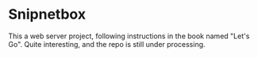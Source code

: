 # Snipnetbox

This a web server project, following instructions in the book named "Let's Go".
Quite interesting, and the repo is still under processing.
